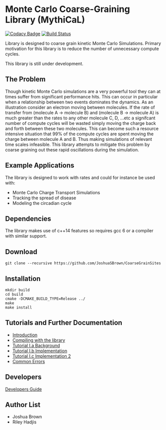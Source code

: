 # Monte Carlo Coarse-Graining Library (MythiCaL)

[![Codacy Badge](https://api.codacy.com/project/badge/Grade/142f5448ab0243acabe198e6632b8e84)](https://app.codacy.com/app/JoshuaSBrown/CoarseGrainSites?utm_source=github.com&utm_medium=referral&utm_content=JoshuaSBrown/CoarseGrainSites&utm_campaign=Badge_Grade_Dashboard)
[![Build Status](https://travis-ci.com/JoshuaSBrown/CoarseGrainSites.svg?branch=master)](https://travis-ci.com/JoshuaSBrown/CoarseGrainSites)

Library is designed to coarse grain kinetic Monte Carlo Simulations. Primary motivation for this library is to reduce the number of unnecessary compute cycles.

This library is still under development. 

## The Problem

Though kinetic Monte Carlo simulations are a very powerful tool they can at times suffer from significant performance hits. This can occur in particular when a relationship between two events dominates the dynamics. As an illustration consider an electron moving between molecules. If the rate of transfer from (molecule A -> molecule B) and (molecule B -> molecule A) is much greater than the rates to any other molecule C, D, ...etc a signifcant number of compute cycles will be wasted simply moving the charge back and forth between these two molecules. This can become such a resource intensive situation that 99% of the compute cycles are spent moving the charge between molecule A and B. Thus making simulations of relevant time scales infeasible. This library attempts to mitigate this problem by coarse graining out these rapid oscillations during the simulation.  

## Example Applications

The library is designed to work with rates and could for instance be used with:
 * Monte Carlo Charge Transport Simulations
 * Tracking the spread of disease
 * Modeling the circadian cycle
 
## Dependencies

The library makes use of c++14 features so requires gcc 6 or a compiler with similar support. 

## Download
    
    git clone --recursive https://github.com/JoshuaSBrown/CoarseGrainSites

## Installation 

    mkdir build
    cd build
    cmake -DCMAKE_BUILD_TYPE=Release ../
    make 
    make install

## Tutorials and Further Documentation
 
 * [Introduction](https://github.com/JoshuaSBrown/CoarseGrainSites/wiki/1.-I-Introduction)
 * [Compiling with the library](https://github.com/JoshuaSBrown/CoarseGrainSites/wiki/1.-II-Compiling-with-the-library)
 * [Tutorial I.a Background](https://github.com/JoshuaSBrown/CoarseGrainSites/wiki/2.-I.a-Tutorial-CTS-Background)
 * [Tutorial I.b Implementation](https://github.com/JoshuaSBrown/CoarseGrainSites/wiki/2.-I.b-Tutorial-CTS-Implementation)
 * [Tutorial I.c Implementation 2](https://github.com/JoshuaSBrown/CoarseGrainSites/wiki/2.-I.c-Tutorial-CTS-Implementation-2)
 * [Common Errors](https://github.com/JoshuaSBrown/CoarseGrainSites/wiki/3.-Common-Errors)

## Developers

[Developers Guide](CoarseGrainSites/doc/DEVELOPERS_GUIDE.md)

## Author List

* Joshua Brown
* Riley Hadjis
